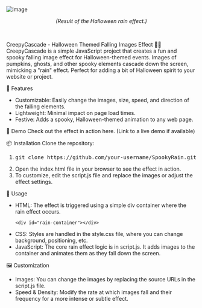 
![image](https://github.com/user-attachments/assets/2ce17917-048a-405b-90cf-4548f360976c)
<p align="center"><i>(Result of the Halloween rain effect.)</i></p>

<br/>

CreepyCascade - Halloween Themed Falling Images Effect 🎃👻
CreepyCascade is a simple JavaScript project that creates a fun and spooky falling image effect for Halloween-themed events. Images of pumpkins, ghosts, and other spooky elements cascade down the screen, mimicking a "rain" effect. Perfect for adding a bit of Halloween spirit to your website or project.

🎯 Features
<ul>
  <li>Customizable: Easily change the images, size, speed, and direction of the falling elements.</li>
  <li>Lightweight: Minimal impact on page load times.</li>
  <li>Festive: Adds a spooky, Halloween-themed animation to any web page.</li>
</ul>

🚀 Demo
Check out the effect in action here. (Link to a live demo if available)

📦 Installation
Clone the repository:
<ol>
  <li><pre>git clone https://github.com/your-username/SpookyRain.git</pre></li>
  <li>Open the index.html file in your browser to see the effect in action.</li>
  <li>To customize, edit the script.js file and replace the images or adjust the effect settings.</li>
</ol>

🔧 Usage
<ul>
  <li>HTML: The effect is triggered using a simple div container where the rain effect occurs.</li>
  <pre><code>&lt;div id="rain-container"&gt;&lt;/div&gt;</code></pre>
  <li>CSS: Styles are handled in the style.css file, where you can change background, positioning, etc.</li>
  <li>JavaScript: The core rain effect logic is in script.js. It adds images to the container and animates them as they fall down the screen.</li>
</ul>

🖼️ Customization
<ul>
  <li>Images: You can change the images by replacing the source URLs in the script.js file.</li>
  <li>Speed & Density: Modify the rate at which images fall and their frequency for a more intense or subtle effect.</li>
</ul>

